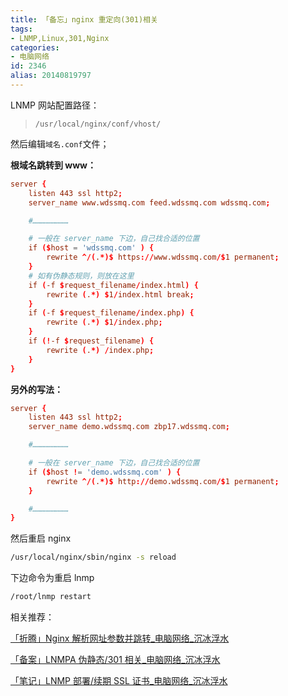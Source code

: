 ```yaml
---
title: 「备忘」nginx 重定向(301)相关
tags:
- LNMP,Linux,301,Nginx
categories:
- 电脑网络
id: 2346
alias: 20140819797
---
```


LNMP 网站配置路径：

> `/usr/local/nginx/conf/vhost/`

然后编辑`域名.conf`文件；

**根域名跳转到 www：**

```conf
server {
    listen 443 ssl http2;
    server_name www.wdssmq.com feed.wdssmq.com wdssmq.com;

    #……………………

    # 一般在 server_name 下边，自己找合适的位置
    if ($host = 'wdssmq.com' ) {
        rewrite ^/(.*)$ https://www.wdssmq.com/$1 permanent;
    }
    # 如有伪静态规则，则放在这里
    if (-f $request_filename/index.html) {
        rewrite (.*) $1/index.html break;
    }
    if (-f $request_filename/index.php) {
        rewrite (.*) $1/index.php;
    }
    if (!-f $request_filename) {
        rewrite (.*) /index.php;
    }
}
```

**另外的写法：**

```conf
server {
    listen 443 ssl http2;
    server_name demo.wdssmq.com zbp17.wdssmq.com;

    #……………………

    # 一般在 server_name 下边，自己找合适的位置
    if ($host != 'demo.wdssmq.com' ) {
        rewrite ^/(.*)$ http://demo.wdssmq.com/$1 permanent;
    }

    #……………………
}
```

然后重启 nginx

```bash
/usr/local/nginx/sbin/nginx -s reload
```

下边命令为重启 lnmp

```bash
/root/lnmp restart
```

相关推荐：

[「折腾」Nginx 解析网址参数并跳转\_电脑网络\_沉冰浮水](https://www.wdssmq.com/post/20201107566.html "「折腾」Nginx 解析网址参数并跳转\_电脑网络\_沉冰浮水")

[「备案」LNMPA 伪静态/301 相关\_电脑网络\_沉冰浮水](https://www.wdssmq.com/post/20181007103.html "「备案」LNMPA 伪静态/301 相关\_电脑网络\_沉冰浮水")

[「笔记」LNMP 部署/续期 SSL 证书\_电脑网络\_沉冰浮水](https://www.wdssmq.com/post/20200129996.html "「笔记」LNMP 部署/续期 SSL 证书\_电脑网络\_沉冰浮水")

<!--2346-->
